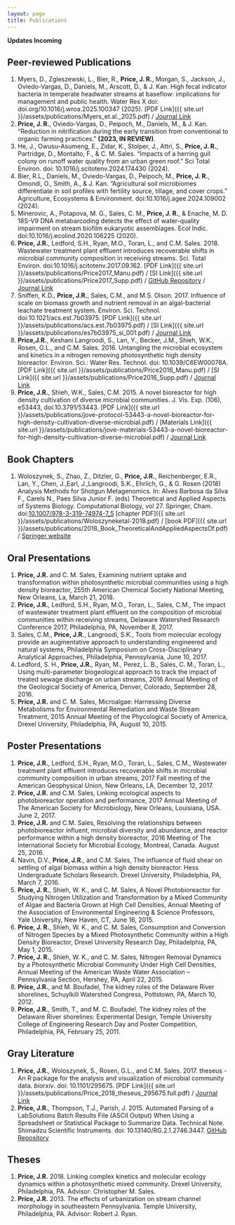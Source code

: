 ```yaml
---
layout: page
title: Publications
---
```


**Updates Incoming**

## Peer-reviewed Publications
1. Myers, D., Zgleszewski, L., Bier, R., **Price, J. R.**, Morgan, S., Jackson, J., Oviedo-Vargas, D., Daniels, M., Arscott, D., & J. Kan. High fecal indicator bacteria in temperate headwater streams at baseflow: implications for management and public health. Water Res X doi: doi.org/10.1016/j.wroa.2025.100347 (2025). [PDF Link]({{ site.url }}/assets/publications/Myers_et.al._2025.pdf) / [Journal Link](https://www.sciencedirect.com/science/article/pii/S2589914725000465)  
1. **Price, J. R.**, Oviedo-Vargas, D., Peipoch, M., Daniels, M., & J. Kan. “Reduction in nitrification during the early transition from conventional to organic farming practices.” **(2023, IN REVIEW)**.  
1. He, J., Owusu-Asumeng, E., Zidar, K., Stolper, J., Attri, S., **Price, J. R.**, Partridge, D., Montalto, F., & C. M. Sales. “Impacts of a herring gull colony on runoff water quality from an urban green roof.” Sci Total Environ. doi: 10.1016/j.scitotenv.2024.174430 (2024).  
1. Bier, R.L., Daniels, M., Oviedo-Vargas, D., Peipoch, M., **Price, J. R.**, Omondi, O., Smith, A., & J. Kan. “Agricultural soil microbiomes differentiate in soil profiles with fertility source, tillage, and cover crops.” Agriculture, Ecosystems & Environment. doi:10.1016/j.agee.2024.109002 (2024).  
1. Minerovic, A., Potapova, M. G., Sales, C. M., **Price, J. R.**, & Enache, M. D. 18S-V9 DNA metabarcoding detects the effect of water-quality impairment on stream biofilm eukaryotic assemblages. Ecol Indic. doi:10.1016/j.ecolind.2020.106225 (2020).  
1. **Price, J.R.**, Ledford, S.H., Ryan, M.O., Toran, L., and C.M. Sales. 2018. Wastewater treatment plant effluent introduces recoverable shifts in microbial community composition in receiving streams. Sci. Total Environ. doi:10.1016/j.scitotenv.2017.09.162. [PDF Link]({{ site.url }}/assets/publications/Price2017_Manu.pdf) / [SI Link]({{ site.url }}/assets/publications/Price2017_Supp.pdf) / [GitHub Repository](https://github.com/JacobRPrice/WWTP_Impact_on_Stream) / [Journal Link](http://www.sciencedirect.com/science/article/pii/S0048969717325111)    
1. Sniffen, K.D., **Price, J.R.**, Sales, C.M., and M.S. Olson. 2017. Influence of scale on biomass growth and nutrient removal in an algal-bacterial leachate treatment system. Environ. Sci. Technol. doi:10.1021/acs.est.7b03975. [PDF Link]({{ site.url }}/assets/publications/acs.est.7b03975.pdf) / [SI Link]({{ site.url }}/assets/publications/es7b03975_si_001.pdf) / [Journal Link](http://pubs.acs.org/doi/abs/10.1021/acs.est.7b03975)     
2. **Price,J.R.**, Keshani Langroodi, S., Lan, Y., Becker, J.M., Shieh, W.K., Rosen, G.L., and C.M. Sales. 2016. Untangling the microbial ecosystem and kinetics in a nitrogen removing photosynthetic high density bioreactor. Environ. Sci.: Water Res. Technol. doi: 10.1039/C6EW00078A. [PDF Link]({{ site.url }}/assets/publications/Price2016_Manu.pdf) / [SI Link]({{ site.url }}/assets/publications/Price2016_Supp.pdf) / [Journal Link](http://pubs.rsc.org/en/content/articlepdf/2016/ew/c6ew00078a)
3. **Price, J.R.**, Shieh, W.K., Sales, C.M. 2015. A novel bioreactor for high density cultivation of diverse microbial communities. J. Vis. Exp. (106), e53443, doi:10.3791/53443. [PDF Link]({{ site.url }}/assets/publications/jove-protocol-53443-a-novel-bioreactor-for-high-density-cultivation-diverse-microbial.pdf) / [Materials Link]({{ site.url }}/assets/publications/jove-materials-53443-a-novel-bioreactor-for-high-density-cultivation-diverse-microbial.pdf) / [Journal Link](http://www.jove.com/video/53443/a-novel-bioreactor-for-high-density-cultivation-diverse-microbial)

## Book Chapters  
1. Woloszynek, S., Zhao, Z., Ditzler, G., **Price, J.R.**, Reichenberger, E.R., Lan, Y., Chen, J.,Earl, J.,Langroodi, S.K., Ehrlich, G., & G. Rosen (2018) Analysis Methods for Shotgun Metagenomics. In: Alves Barbosa da Silva F., Carels N., Paes Silva Junior F. (eds) Theoretical and Applied Aspects of Systems Biology. Computational Biology, vol 27. Springer, Cham. doi:[10.1007/978-3-319-74974-7_5](https://doi.org/10.1007/978-3-319-74974-7_5) [chapter PDF]({{ site.url }}/assets/publications/Woloszyneketal-2018.pdf) / [book PDF]({{ site.url }}/assets/publications/2018_Book_TheoreticalAndAppliedAspectsOf.pdf) / [Springer website](https://link.springer.com/chapter/10.1007/978-3-319-74974-7_5)   

## Oral Presentations
1.  **Price, J.R.** and C. M. Sales, Examining nutrient uptake and transformation within photosynthetic microbial communities using a high density bioreactor, 255th American Chemical Society National Meeting, New Orleans, La, March 21, 2018.      
1.	**Price, J.R.**, Ledford, S.H., Ryan, M.O., Toran, L., Sales, C.M., The impact of wastewater treatment plant effluent on the composition of microbial communities within receiving streams, Delaware Watershed Research Conference 2017, Philadelphia, PA, November 8, 2017. 
2.	Sales, C.M., **Price, J.R.**, Langroodi, S.K., Tools from molecular ecology provide an augmentative approach to understanding engineered and natural systems, Philadelphia Symposium on Cross-Disciplinary Analytical Approaches, Philadelphia, Pennsylvania, June 10, 2017.  
3.	Ledford, S. H., **Price, J.R.**, Ryan, M., Perez, L. B., Sales, C. M., Toran, L., Using multi-parameter biogeological approach to track the impact of treated sewage discharge on urban streams, 2016 Annual Meeting of the Geological Society of America, Denver, Colorado, September 28, 2016.   
4.	**Price, J.R.** and C. M. Sales, Microalgae: Harnessing Diverse Metabolisms for Environmental Remediation and Waste Stream Treatment, 2015 Annual Meeting of the Phycological Society of America, Drexel University, Philadelphia, PA, August 10, 2015.   

## Poster Presentations
1.	**Price, J.R.**, Ledford, S.H., Ryan, M.O., Toran, L., Sales, C.M., Wastewater treatment plant effluent introduces recoverable shifts in microbial community composition in urban streams, 2017 Fall meeting of the American Geophysical Union, New Orleans, LA, December 12, 2017.  
1.	**Price, J.R.** and C.M. Sales, Linking ecological aspects to photobioreactor operation and performance, 2017 Annual Meeting of The American Society for Microbiology, New Orleans, Louisiana, USA. June 2, 2017.  
2.	**Price, J.R.** and C.M. Sales, Resolving the relationships between photobioreactor influent, microbial diversity and abundance, and reactor performance within a high density bioreactor, 2016 Meeting of The International Society for Microbial Ecology, Montreal, Canada. August 25, 2016.
3.	Navin, D.V., **Price, J.R.**, and C.M. Sales, The influence of fluid shear on settling of algal biomass within a high density bioreactor. Hess Undergraduate Scholars Research. Drexel University, Philadelphia, PA, March 7, 2016.
4.	**Price, J. R.**, Shieh, W. K., and C. M. Sales, A Novel Photobioreactor for Studying Nitrogen Utilization and Transformation by a Mixed Community of Algae and Bacteria Grown at High Cell Densities, Annual Meeting of the Association of Environmental Engineering & Science Professors, Yale University, New Haven, CT, June 16, 2015. 
5.	**Price, J. R.**, Shieh, W. K., and C. M. Sales, Consumption and Conversion of Nitrogen Species by a Mixed Photosynthetic Community within a High Density Bioreactor, Drexel University Research Day, Philadelphia, PA, May 1, 2015.
6.	**Price, J. R.**, Shieh, W. K., and C. M. Sales, Nitrogen Removal Dynamics by a Photosynthetic Microbial Community Under High Cell Densities, Annual Meeting of the American Waste Water Association – Pennsylvania Section, Hershey, PA, April 22, 2015.
7.	**Price, J.R.**, and M. Boufadel, The kidney roles of the Delaware River shorelines, Schuylkill Watershed Congress, Pottstown, PA, March 10, 2012.
8.	**Price, J.R.**, Smith, T., and M. C. Boufadel, The kidney roles of the Delaware River shorelines: Experimental Design, Temple University College of Engineering Research Day and Poster Competition, Philadelphia, PA, February 25, 2011.

## Gray Literature
1.	**Price, J.R.**, Woloszynek, S., Rosen, G.L., and C.M. Sales. 2017. theseus - An R package for the analysis and visualization of microbial community data. *biorxiv*. doi: 10.1101/295675. [PDF Link]({{ site.url }}/assets/publications/Price_2018_theseus_295675.full.pdf) / [Journal Link](https://www.biorxiv.org/content/early/2018/04/05/295675)
1.	**Price, J.R.**, Thompson, T.J., Parish, J. 2015. Automated Parsing of a LabSolutions Batch Results File (ASCII Output) When Using a Spreadsheet or Statistical Package to Summarize Data. Technical Note. Shimadzu Scientific Instruments. doi: 10.13140/RG.2.1.2746.3447. [GitHub Repository](https://github.com/saleslab/ParsingLabSolutionsASCIIOutput)

## Theses
1.	**Price, J.R.** 2018. Linking complex kinetics and molecular ecology dynamics within a photosynthetic mixed community. Drexel University, Philadelphia, PA. Advisor: Christopher M. Sales. 
2.	**Price, J.R.** 2013. The effects of urbanization on stream channel morphology in southeastern Pennsylvania. Temple University, Philadelphia, PA. Advisor: Robert J. Ryan.



